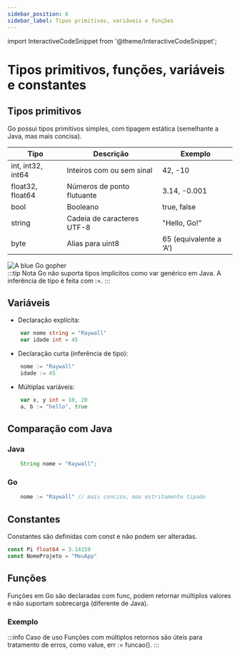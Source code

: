 ```yaml
---
sidebar_position: 6
sidebar_label: Tipos primitivos, variáveis e funções
---
```


import InteractiveCodeSnippet from '@theme/InteractiveCodeSnippet';

# Tipos primitivos, funções, variáveis e constantes

## Tipos primitivos

Go possui tipos primitivos simples, com tipagem estática (semelhante a Java, mas mais concisa).

<div className="row">
<div className="col">

| Tipo              | Descrição                  | Exemplo                |
| ----------------- | -------------------------- | ---------------------- |
| int, int32, int64 | Inteiros com ou sem sinal  | 42, -10                |
| float32, float64  | Números de ponto flutuante | 3.14, -0.001           |
| bool              | Booleano                   | true, false            |
| string            | Cadeia de caracteres UTF-8 | "Hello, Go!"           |
| byte              | Alias para uint8           | 65 (equivalente a ‘A’) |

</div>
<div className="col col--4 text--left">
<img 
    src={require('@site/static/img/gophers/gopher-primitive.png').default} 
    style={{ transform:'scale(1.4)', marginTop:'10px' }}
    alt="A blue Go gopher" />
</div>
</div>
:::tip Nota
Go não suporta tipos implícitos como var genérico em Java. A inferência de tipo é feita com :=.
:::

## Variáveis

- Declaração explícita:

```go
    var nome string = "Raywall"
    var idade int = 45
```

- Declaração curta (inferência de tipo):

```go
    nome := "Raywall"
    idade := 45
```

- Múltiplas variáveis:

```go
    var x, y int = 10, 20
    a, b := "hello", true
```

## Comparação com Java

### Java

```java
    String nome = "Raywall";
```

### Go

```go
    nome := "Raywall" // mais conciso, mas estritamente tipado
```

## Constantes

Constantes são definidas com const e não podem ser alteradas.

```go
const Pi float64 = 3.14159
const NomeProjeto = "MeuApp"
```

## Funções

Funções em Go são declaradas com func, podem retornar múltiplos valores e não suportam sobrecarga (diferente de Java).

### Exemplo

<InteractiveCodeSnippet 
    src="code/mod1/funcoes.go" 
    allowExecute={true} 
    allowEdit={false} />

:::info Caso de uso
Funções com múltiplos retornos são úteis para tratamento de erros, como value, err := funcao().
:::

